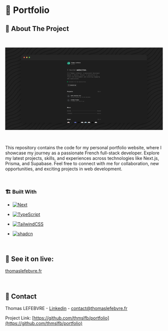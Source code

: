 # 💼 Portfolio

## 📙 About The Project

&nbsp;

![Portfolio](https://github.com/thmslfb/portfolio/blob/main/app/opengraph-image.png)

&nbsp;

This repository contains the code for my personal portfolio website, where I showcase my journey as a passionate French full-stack developer. Explore my latest projects, skills, and experiences across technologies like Next.js, Prisma, and Supabase. Feel free to connect with me for collaboration, new opportunities, and exciting projects in web development.

&nbsp;
&nbsp;

### 🏗️ Built With

- [![Next][Next.js]][Next-url]
- [![TypeScript][TypeScript]][TypeScript-url]
- [![TailwindCSS][Tailwind.css]][Tailwind-url]
- [![shadcn][shadcn]][shadcn-url]

  &nbsp;

## 🔴 See it on live:

[thomaslefebvre.fr](https://thomaslefebvre.fr)

&nbsp;

## 👋 Contact

Thomas LEFEBVRE - [Linkedin](https://www.linkedin.com/in/thomas-ie/) - contact@thomaslefebvre.fr

Project Link: [https://github.com/thmslfb/portfolio](https://github.com/thmslfb/portfolio)

<!-- MARKDOWN LINKS & IMAGES -->
<!-- https://www.markdownguide.org/basic-syntax/#reference-style-links -->

[Next.js]: https://img.shields.io/badge/next.js-000000?style=for-the-badge&logo=nextdotjs&logoColor=white
[Next-url]: https://nextjs.org/
[TypeScript]: https://img.shields.io/badge/TypeScript-3178C6?style=for-the-badge&logo=typescript&logoColor=white
[TypeScript-url]: https://www.typescriptlang.org/
[Tailwind.css]: https://img.shields.io/badge/TailwindCSS-101424?style=for-the-badge&logo=tailwindcss
[Tailwind-url]: https://tailwindcss.com/
[shadcn]: https://img.shields.io/badge/shadcn/ui-000000?style=for-the-badge&logo=shadcn/ui&logoColor=white
[shadcn-url]: https://ui.shadcn.com/
